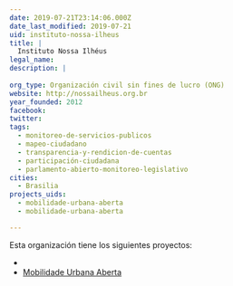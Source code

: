 ```yaml
---
date: 2019-07-21T23:14:06.000Z
date_last_modified: 2019-07-21
uid: instituto-nossa-ilheus
title: |
  Instituto Nossa Ilhéus
legal_name: 
description: |
  
org_type: Organización civil sin fines de lucro (ONG)
website: http://nossailheus.org.br
year_founded: 2012
facebook: 
twitter: 
tags:
  - monitoreo-de-servicios-publicos
  - mapeo-ciudadano
  - transparencia-y-rendicion-de-cuentas
  - participación-ciudadana
  - parlamento-abierto-monitoreo-legislativo
cities: 
  - Brasilia
projects_uids:
  - mobilidade-urbana-aberta
  - mobilidade-urbana-aberta

---
```


Esta organización tiene los siguientes proyectos:

- [](/proyectos/mobilidade-urbana-aberta)
- [Mobilidade Urbana Aberta](/proyectos/mobilidade-urbana-aberta)
